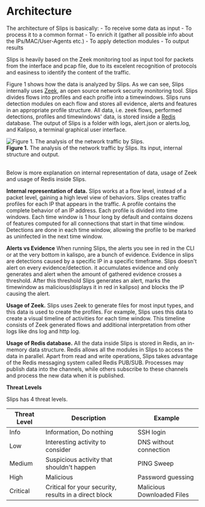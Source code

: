 # Architecture

The architecture of Slips is basically:
    - To receive some data as input
    - To process it to a common format
    - To enrich it (gather all possible info about the IPs/MAC/User-Agents etc.)
    - To apply detection modules 
    - To output results

Slips is heavily based on the Zeek monitoring tool as input tool for packets from the interface and pcap file, due to its excelent recognition of protocols and easiness to identify the content of the traffic.

Figure 1 shows how the data is analyzed by Slips. As we can see, Slips internally uses <a href="https://zeek.org/">Zeek</a>, an open source network security monitoring tool. Slips divides flows into profiles and each proifle into a timewindows. Slips runs detection modules on each flow and stores all evidence, alerts and features in an appropriate profile structure. All data, i.e. zeek flows, performed detections, profiles and timewindows' data, is stored inside a <a href="https://redis.io/">Redis</a> database. The output of Slips is a folder with logs, alert.json or alerts.log, and Kalipso, a terminal graphical user interface.

<style>
.zoom {
  transition: transform .2s; /* Animation */
  margin: 0;
  position: relative; 
  z-index:999;
}

.zoom:hover {
  transform: scale(1.8); /* (150% zoom)*/
}
</style>

<div class="zoom">
<img src="https://raw.githubusercontent.com/stratosphereips/StratosphereLinuxIPS/develop/docs/images/slips_internal_architecture.jpg" title="Figure 1. The analysis of the network traffic by Slips.">
<figcaption><b>Figure 1.</b> The analysis of the network traffic by Slips. Its input, internal structure and output.</figcaption>
</div>
<br>


Below is more explanation on internal representation of data, usage of Zeek and usage of Redis inside Slips.

**Internal representation of data.** Slips works at a flow level, instead of a packet level, gaining a high level view of behaviors. Slips creates traffic profiles for each IP that appears in the traffic. A profile contains the complete behavior of an IP address. Each profile is divided into time windows. Each time window is 1 hour long by default and contains dozens of features computed for all connections that start in that time window. Detections are done in each time window, allowing the profile to be marked as uninfected in the next time window.

**Alerts vs Evidence** When running Slips, the alerts you see in red in the CLI or at the very bottom in kalispo, are a bunch of evidence. Evidence in slips are detections caused by a specific IP in a specific timeframe. Slips doesn't alert on every evidence/detection. it accumulates evidence and only generates and alert when the amount of gathered evidence crosses a threshold. After this threshold Slips generates an alert, marks the timewindow as malicious(displays it in red in kalipso) and blocks the IP causing the alert.
 
**Usage of Zeek.** Slips uses Zeek to generate files for most input types, and this data is used to create the profiles. For example, Slips uses this data to create a visual timeline of activities for each time window. This timeline consists of Zeek generated flows and additional interpretation from other logs like dns log and http log.


**Usage of Redis database.** All the data inside Slips is stored in Redis, an in-memory data structure. Redis allows all the modules in Slips to access the data in parallel. Apart from read and write operations, Slips takes advantage of the Redis messaging system called Redis PUB/SUB. Processes may publish data into the channels, while others subscribe to these channels and process the new data when it is published. 


**Threat Levels** 

Slips has 4 threat levels.

| **Threat Level** 	| **Description** 	| **Example**|
|------------------	|-----------------	|---	|
| Info             	|Information, Do nothing|SSH login|
| Low              	| Interesting activity to consider|DNS without connection|
| Medium           	|Suspicious activity that shouldn't happen|PING Sweep|
| High           	|Malicious|Password guessing|
| Critical          |Critical for your security, results in a direct block|Malicious Downloaded Files|